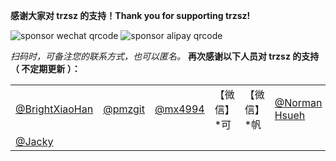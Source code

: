 **感谢大家对 trzsz 的支持！Thank you for supporting trzsz!**

![sponsor wechat qrcode](https://trzsz.github.io/images/sponsor_wechat.jpg)
![sponsor alipay qrcode](https://trzsz.github.io/images/sponsor_alipay.jpg)

_扫码时，可备注您的联系方式，也可以匿名。_ **再次感谢以下人员对 trzsz 的支持（ 不定期更新 ）：**

|                                                    |                                      |                                      |              |              |                                                 |
| -------------------------------------------------- | ------------------------------------ | ------------------------------------ | ------------ | ------------ | ----------------------------------------------- |
| [@BrightXiaoHan](https://github.com/BrightXiaoHan) | [@pmzgit](https://github.com/pmzgit) | [@mx4994](https://github.com/mx4994) | 【微信】\*可 | 【微信】\*帆 | [@Norman Hsueh](https://github.com/normanhsueh) |
| [@Jacky](https://github.com/zzlyzq)                |
